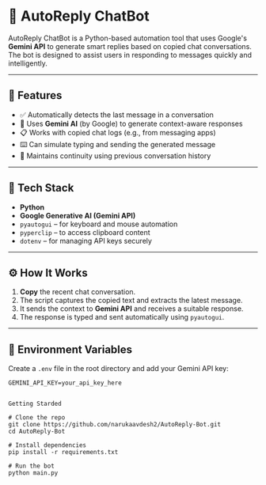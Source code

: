 # 🤖 AutoReply ChatBot

AutoReply ChatBot is a Python-based automation tool that uses Google's **Gemini API** to generate smart replies based on copied chat conversations. The bot is designed to assist users in responding to messages quickly and intelligently.

---

## 🚀 Features

- ✅ Automatically detects the last message in a conversation
- 🤖 Uses **Gemini AI** (by Google) to generate context-aware responses
- 📋 Works with copied chat logs (e.g., from messaging apps)
- ⌨️ Can simulate typing and sending the generated message
- 🧠 Maintains continuity using previous conversation history

---

## 🧰 Tech Stack

- **Python**
- **Google Generative AI (Gemini API)**
- `pyautogui` – for keyboard and mouse automation
- `pyperclip` – to access clipboard content
- `dotenv` – for managing API keys securely

---

## ⚙️ How It Works

1. **Copy** the recent chat conversation.
2. The script captures the copied text and extracts the latest message.
3. It sends the context to **Gemini API** and receives a suitable response.
4. The response is typed and sent automatically using `pyautogui`.

---

## 🔐 Environment Variables

Create a `.env` file in the root directory and add your Gemini API key:

```env
GEMINI_API_KEY=your_api_key_here


Getting Starded

# Clone the repo
git clone https://github.com/narukaavdesh2/AutoReply-Bot.git
cd AutoReply-Bot

# Install dependencies
pip install -r requirements.txt

# Run the bot
python main.py
